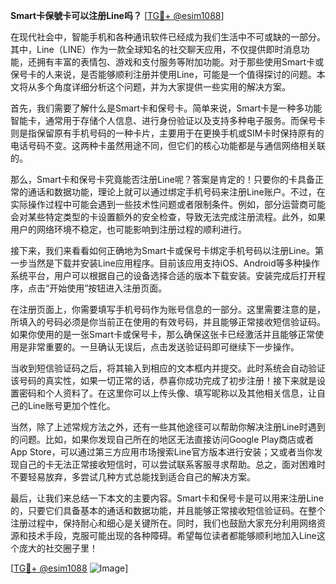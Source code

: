 **Smart卡保號卡可以注册Line吗？** [[TG💪+ @esim1088](https://t.me/s/esim1088)]

在现代社会中，智能手机和各种通讯软件已经成为我们生活中不可或缺的一部分。其中，Line（LINE）作为一款全球知名的社交聊天应用，不仅提供即时消息功能，还拥有丰富的表情包、游戏和支付服务等附加功能。对于那些使用Smart卡或保号卡的人来说，是否能够顺利注册并使用Line，可能是一个值得探讨的问题。本文将从多个角度详细分析这个问题，并为大家提供一些实用的解决方案。

首先，我们需要了解什么是Smart卡和保号卡。简单来说，Smart卡是一种多功能智能卡，通常用于存储个人信息、进行身份验证以及支持多种电子服务。而保号卡则是指保留原有手机号码的一种卡片，主要用于在更换手机或SIM卡时保持原有的电话号码不变。这两种卡虽然用途不同，但它们的核心功能都是与通信网络相关联的。

那么，Smart卡和保号卡究竟能否注册Line呢？答案是肯定的！只要你的卡具备正常的通话和数据功能，理论上就可以通过绑定手机号码来注册Line账户。不过，在实际操作过程中可能会遇到一些技术性问题或者限制条件。例如，部分运营商可能会对某些特定类型的卡设置额外的安全检查，导致无法完成注册流程。此外，如果用户的网络环境不稳定，也可能影响到注册过程的顺利进行。

接下来，我们来看看如何正确地为Smart卡或保号卡绑定手机号码以注册Line。第一步当然是下载并安装Line应用程序。目前该应用支持iOS、Android等多种操作系统平台，用户可以根据自己的设备选择合适的版本下载安装。安装完成后打开程序，点击“开始使用”按钮进入注册页面。

在注册页面上，你需要填写手机号码作为账号信息的一部分。这里需要注意的是，所填入的号码必须是你当前正在使用的有效号码，并且能够正常接收短信验证码。如果你使用的是一张Smart卡或保号卡，那么确保这张卡已经激活并且能够正常使用是非常重要的。一旦确认无误后，点击发送验证码即可继续下一步操作。

当收到短信验证码之后，将其输入到相应的文本框内并提交。此时系统会自动验证该号码的真实性，如果一切正常的话，恭喜你成功完成了初步注册！接下来就是设置密码和个人资料了。在这里你可以上传头像、填写昵称以及其他相关信息，让自己的Line账号更加个性化。

当然，除了上述常规方法之外，还有一些其他途径可以帮助你解决注册Line时遇到的问题。比如，如果你发现自己所在的地区无法直接访问Google Play商店或者App Store，可以通过第三方应用市场搜索Line官方版本进行安装；又或者当你发现自己的卡无法正常接收短信时，可以尝试联系客服寻求帮助。总之，面对困难时不要轻易放弃，多尝试几种方式总能找到适合自己的解决方案。

最后，让我们来总结一下本文的主要内容。Smart卡和保号卡是可以用来注册Line的，只要它们具备基本的通话和数据功能，并且能够正常接收短信验证码。在整个注册过程中，保持耐心和细心是关键所在。同时，我们也鼓励大家充分利用网络资源和技术手段，克服可能出现的各种障碍。希望每位读者都能够顺利地加入Line这个庞大的社交圈子里！

[[TG💪+ @esim1088](https://t.me/s/esim1088) ![Image](https://i.postimg.cc/4NQfJmqS/Snipaste-2025-05-13-00-14-12.png)]